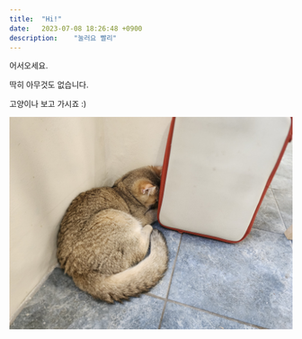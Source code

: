 ```yaml
---
title:  "Hi!"
date:   2023-07-08 18:26:48 +0900
description:    "눌러요 빨리"
---
```


어서오세요.

딱히 아무것도 없습니다.

고양이나 보고 가시죠 :)

![Cat](./cat.jpeg)